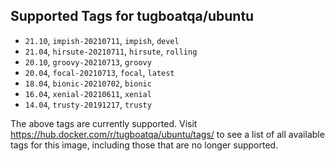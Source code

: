 ## Supported Tags for tugboatqa/ubuntu

* `21.10`, `impish-20210711`, `impish`, `devel`
* `21.04`, `hirsute-20210711`, `hirsute`, `rolling`
* `20.10`, `groovy-20210713`, `groovy`
* `20.04`, `focal-20210713`, `focal`, `latest`
* `18.04`, `bionic-20210702`, `bionic`
* `16.04`, `xenial-20210611`, `xenial`
* `14.04`, `trusty-20191217`, `trusty`

The above tags are currently supported. Visit https://hub.docker.com/r/tugboatqa/ubuntu/tags/ to see a list of all available tags for this image, including those that are no longer supported.
